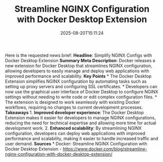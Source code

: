 ﻿---
title: "Streamline NGINX Configuration with Docker Desktop Extension"
date: "2025-08-20T15:11:24"
category: "Markets"
summary: ""
slug: "streamline nginx configuration with docker desktop extension"
source_urls:
  - "https://www.docker.com/blog/streamline-nginx-configuration-with-docker-desktop-extension/"
seo:
  title: "Streamline NGINX Configuration with Docker Desktop Extension | Hash n Hedge"
  description: ""
  keywords: ["news", "markets", "brief"]
---
Here is the requested news brief:  **Headline**: Simplify NGINX Configs with Docker Desktop Extension  **Summary Meta Description**: Docker releases a new extension for Docker Desktop that streamlines NGINX configuration, allowing developers to easily manage and deploy web applications with improved performance and scalability.  **Key Points**  * The Docker Desktop Extension simplifies NGINX configuration by automating tasks such as setting up proxy servers and configuring SSL certificates. * Developers can now use the graphical user interface of Docker Desktop to configure NGINX settings without needing to write code or edit complex configuration files. * The extension is designed to work seamlessly with existing Docker workflows, requiring no changes to current development processes.  **Takeaways**  1. **Improved developer experience**: The Docker Desktop Extension makes it easier for developers to manage NGINX configurations, reducing the need for technical expertise and allowing more time for actual development work. 2. **Enhanced scalability**: By streamlining NGINX configuration, developers can deploy web applications with improved performance and scalability, making it easier to handle increased traffic and user demand.  **Sources**  * Docker: Streamline NGINX Configuration with Docker Desktop Extension - https://www.docker.com/blog/streamline-nginx-configuration-with-docker-desktop-extension/ 
